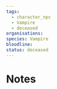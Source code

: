 ```yaml
---
tags:
  - character_npc
  - Vampire
  - deceased
organisations: 
species: Vampire
bloodline: 
status: deceased
---
```


# Notes


